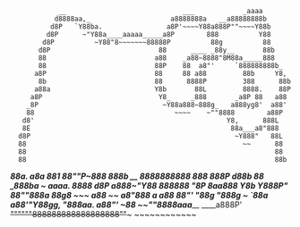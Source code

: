 
                __                             ___            _aaaa
               d8888aa,_                    a8888888a   __a88888888b
              d8P   `Y88ba.                a8P'~~~~Y88a888P""~~~~Y88b
             d8P      ~"Y88a____aaaaa_____a8P        888          Y88
            d8P          ~Y88"8~~~~~~~88888P          88g          88
           d8P                           88      ____ _88y__       88b
           88                           a88    _a88~8888"8M88a_____888
           88                           88P    88  a8"'     `888888888b_
          a8P                           88     88 a88         88b     Y8,
           8b                           88      8888P         388      88b
          a88a                          Y8b       88L         8888.    88P
         a8P                             Y8_     _888       _a8P 88   a88
        _8P                               ~Y88a888~888g_   a888yg8'  a88'
        88                                   ~~~~    ~""8888        a88P
       d8'                                                Y8,      888L
       8E                                                  88a___a8"888
      d8P                                                   ~Y888"   88L
      88                                                      ~~      88
      88                                                              88
      88                                                              88b
  ____88a_.      a8a                                                __881
88""P~888        888b                                 __          8888888888
      888        888P                                d88b             88
     _888ba       ~            aaaa.                 8888            d8P
 a888~"Y88                    888888                 "8P          8aa888_
        Y8b                   Y888P"                                88""888a
        _88g8                  ~~~                                 a88    ~~
    __a8"888_                                                  a_ a88
   88"'    "88g                                                 "888g_
   ~         `88a_                                            _a88'"Y88gg,
                "888aa_.                                   _a88"'      ~88
                   ~~""8888aaa______                ____a888P'
                           ~~""""""888888888888888888""~~~
                                      ~~~~~~~~~~~~
